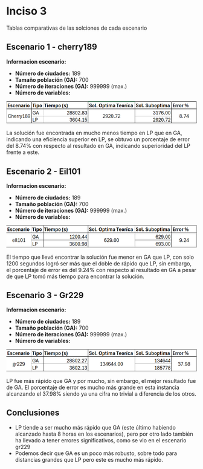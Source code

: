 # Inciso 3

Tablas comparativas de las solciones de cada escenario

## Escenario 1 - cherry189

**Informacion escenario:**

- **Número de ciudades:** 189
- **Tamaño población (GA):** 700
- **Número de iteraciones (GA):** 999999 (max.)
- **Número de variables:**

![Imagen Resultados Cherry](../images/reporte/Cherry189.png)

La solución fue encontrada en mucho menos tiempo en LP que en GA, indicando una eficiencia superior en LP, se obtuvo un porcentaje de error del 8.74% con respecto al resultado en GA, indicando superioridad del LP frente a este.

## Escenario 2 - Eil101

**Informacion escenario:**

- **Número de ciudades:** 189
- **Tamaño población (GA):** 700
- **Número de iteraciones (GA):** 999999 (max.)
- **Número de variables:**

![Imagen Resultados Eil101](../images/reporte/eil101.png)

El tiempo que llevó encontrar la solución fue menor en GA que LP, con solo 1200 segundos logró ser más que el doble de rápido que LP, sin embargo, el porcentaje de error es del 9.24% con respecto al resultado en GA a pesar de que LP tomó más tiempo para encontrar la solución.

## Escenario 3 - Gr229

**Informacion escenario:**

- **Número de ciudades:** 189
- **Tamaño población (GA):** 700
- **Número de iteraciones (GA):** 999999 (max.)
- **Número de variables:**

![Imagen Resultados Eil101](../images/reporte/gr229.png)

LP fue más rápido que GA y por mucho, sin embargo, el mejor resultado fue de GA. El porcentaje de error es mucho más grande en esta instancia alcanzando el 37.98% siendo ya una cifra no trivial a diferencia de los otros.

## Conclusiones

- LP tiende a ser mucho más rápido que GA (este último habiendo alcanzado hasta 8 horas en los escenarios), pero por otro lado también ha llevado a tener errores significativos, como se vio en el escenario gr229
- Podemos decir que GA es un poco más robusto, sobre todo para distancias grandes que LP pero este es mucho más rápido.
